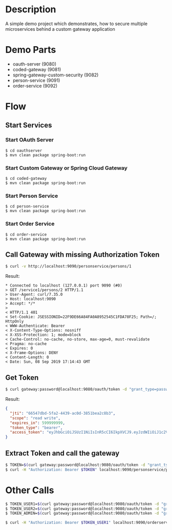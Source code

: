 # Description
A simple demo project which demonstrates, how to secure multiple microservices behind a custom gateway application

# Demo Parts
- oauth-server (9080)
- coded-gateway (9081)
- spring-gateway-custom-security (9082)
- person-service (9091)
- order-service (9092)


# Flow

## Start Services

### Start OAuth Server
```shell
$ cd oauthserver
$ mvn clean package spring-boot:run
```

### Start Custom Gateway or Spring Cloud Gateway
```shell
$ cd coded-gateway
$ mvn clean package spring-boot:run
```

### Start Person Service
```shell
$ cd person-service
$ mvn clean package spring-boot:run
```
### Start Order Service
```shell
$ cd order-service
$ mvn clean package spring-boot:run
```


## Call Gateway with missing Authorization Token
```bash
$ curl -v http://localhost:9090/personservice/persons/1
```

Result:
```
* Connected to localhost (127.0.0.1) port 9090 (#0)
> GET /service1/persons/2 HTTP/1.1
> User-Agent: curl/7.35.0
> Host: localhost:9090
> Accept: */*
>
< HTTP/1.1 401
< Set-Cookie: JSESSIONID=22F9DE66A84FA0A8952545C1FDA78F25; Path=/; HttpOnly
< WWW-Authenticate: Bearer
< X-Content-Type-Options: nosniff
< X-XSS-Protection: 1; mode=block
< Cache-Control: no-cache, no-store, max-age=0, must-revalidate
< Pragma: no-cache
< Expires: 0
< X-Frame-Options: DENY
< Content-Length: 0
< Date: Sun, 08 Sep 2019 17:14:43 GMT
```

## Get Token
```bash
$ curl gateway:password@localhost:9080/oauth/token -d "grant_type=password&username=user1&password=password" | jq '.'
```

Result:

```json
{
  "jti": "66547dbd-5fa2-4439-ac0d-3851bea2c8b3",
  "scope": "read write",
  "expires_in": 599999999,
  "token_type": "bearer",
  "access_token": "eyJhbGciOiJSUzI1NiIsInR5cCI6IkpXVCJ9.eyJzdWIiOiJ1c2VyMSIsImV4cCI6MjE2Nzk2MzAwNSwiYXV0aG9yaXRpZXMiOlsiUk9MRV9VU0VSIl0sImp0aSI6IjY2NTQ3ZGJkLTVmYTItNDQzOS1hYzBkLTM4NTFiZWEyYzhiMyIsImNsaWVudF9pZCI6ImdhdGV3YXkiLCJzY29wZSI6WyJyZWFkIiwid3JpdGUiXX0.U4KHYmfFuj8N8q6eeBl8bU9HCq-3rfhSqyj1r4Xhe6JvoIljRlVrtiLXyowlu5foin-c6hGjCPD4Lmc98UK3ShaOY7v6DZ1j1VZi9XM5GiNYomVCzFOgb1mcgoaGa1Q8FWtE0s1MgLauNXtXoDErQBpTjxsciwRHtVwfDsx5AiVx7t1hiJXPAYPFiba3U6-M00sZU8SaiXa2dkZJ7-YMJs4seCwLL8Nu8BbUlt3UxdM6YNIdL23jGu_Dk_pOlky183oYSzzcpcB6vf3Ji6uN41wm5aBPIpeFY5Ghi1Hf4vxy0x4RWNz8aLSL3fVNfxjTpMlI_w3seg6IpFPNi5O2KQ"
}
```


## Extract Token and call the gateway
```bash
$ TOKEN=$(curl gateway:password@localhost:9080/oauth/token -d "grant_type=password&username=user1&password=password" | jq '.access_token' | sed 's/"//g') 
$ curl -H "Authorization: Bearer $TOKEN" localhost:9090/personservice/persons/1
```

# Other Calls
```bash
$ TOKEN_USER1=$(curl gateway:password@localhost:9080/oauth/token -d "grant_type=password&username=user1&password=password" | jq '.access_token' | sed 's/"//g')
$ TOKEN_USER2=$(curl gateway:password@localhost:9080/oauth/token -d "grant_type=password&username=user2&password=password" | jq '.access_token' | sed 's/"//g')
$ TOKEN_ADMIN=$(curl gateway:password@localhost:9080/oauth/token -d "grant_type=password&username=admin&password=password" | jq '.access_token' | sed 's/"//g')

$ curl -H "Authorization: Bearer $TOKEN_USER1" localhost:9090/orderservice/orders/1 | jq . 
```


